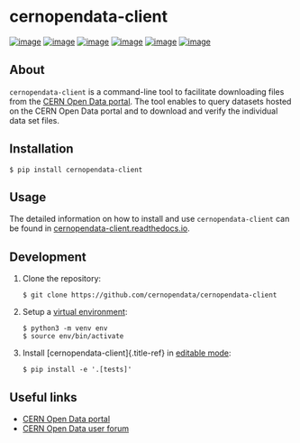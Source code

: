 # cernopendata-client

[![image](https://img.shields.io/pypi/pyversions/cernopendata-client.svg)](https://pypi.org/pypi/cernopendata-client)
[![image](https://github.com/cernopendata/cernopendata-client/workflows/CI/badge.svg)](https://github.com/cernopendata/cernopendata-client/actions)
[![image](https://readthedocs.org/projects/cernopendata-client/badge/?version=latest)](https://cernopendata-client.readthedocs.io/en/latest/?badge=latest)
[![image](https://codecov.io/gh/cernopendata/cernopendata-client/branch/master/graph/badge.svg)](https://codecov.io/gh/cernopendata/cernopendata-client)
[![image](https://badges.gitter.im/Join%20Chat.svg)](https://gitter.im/cernopendata/opendata.cern.ch?utm_source=badge&utm_medium=badge&utm_campaign=pr-badge)
[![image](https://img.shields.io/github/license/cernopendata/cernopendata-client.svg)](https://github.com/cernopendata/cernopendata-client/blob/master/LICENSE)

## About

`cernopendata-client` is a command-line tool to facilitate downloading files
from the [CERN Open Data portal](http://opendata.cern.ch/). The tool enables to
query datasets hosted on the CERN Open Data portal and to download and verify
the individual data set files.

## Installation

```console
$ pip install cernopendata-client
```

## Usage

The detailed information on how to install and use `cernopendata-client` can be
found in
[cernopendata-client.readthedocs.io](https://cernopendata-client.readthedocs.io/en/latest/).

## Development

1. Clone the repository:

   ``` console
   $ git clone https://github.com/cernopendata/cernopendata-client
   ```

2. Setup a [virtual environment](https://docs.python.org/3/library/venv.html):

   ``` console
   $ python3 -m venv env
   $ source env/bin/activate
   ```

3. Install [cernopendata-client]{.title-ref} in [editable
   mode](https://setuptools.pypa.io/en/latest/userguide/development_mode.html):

   ```console
   $ pip install -e '.[tests]'
   ```

## Useful links

- [CERN Open Data portal](http://opendata.cern.ch/)
- [CERN Open Data user forum](https://opendata-forum.cern.ch/)
